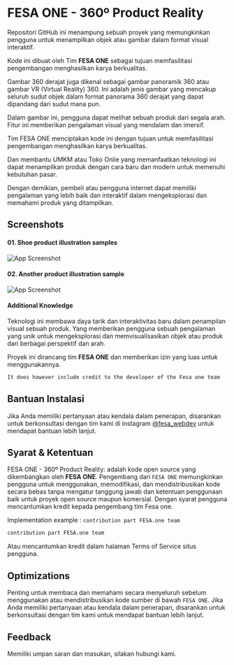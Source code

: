 
# FESA ONE - 360º Product Reality

Repositori GitHub ini menampung sebuah proyek yang memungkinkan pengguna untuk menampilkan objek atau gambar dalam format visual interaktif.

Kode ini dibuat oleh Tim **FESA ONE** sebagai tujuan memfasilitasi pengembangan menghasilkan karya berkualitas.

Gambar 360 derajat juga dikenal sebagai gambar panoramik 360 atau gambar VR (Virtual Reality) 360. Ini adalah jenis gambar yang mencakup seluruh sudut objek dalam format panorama 360 derajat yang dapat dipandang dari sudut mana pun.

Dalam gambar ini, pengguna dapat melihat sebuah produk dari segala arah. Fitur ini memberikan pengalaman visual yang mendalam dan imersif.

Tim FESA ONE menciptakan kode ini dengan tujuan untuk memfasilitasi pengembangan menghasilkan karya berkualitas.

Dan membantu UMKM atau Toko Onlie yang memanfaatkan teknologi ini dapat menampilkan produk dengan cara baru dan modern untuk memenuhi kebutuhan pasar.

Dengan demikian, pembeli atau pengguna internet dapat memiliki pengalaman yang lebih baik dan interaktif dalam mengeksplorasi dan memahami produk yang ditampilkan.

## Screenshots

#### 01. Shoe product illustration samples
![App Screenshot](https://www.clippingtimes.com/wp-content/uploads/2018/07/360-photography.gif)

#### 02. Another product illustration sample
![App Screenshot](https://virtuecreative.com.au/wp-content/uploads/2017/09/SPEAKER.gif)

#### Additional Knowledge

Teknologi ini membawa daya tarik dan interaktivitas baru dalam penampilan visual sebuah produk. Yang memberikan pengguna sebuah pengalaman yang unik untuk mengeksplorasi dan memvisualisasikan objek atau produk dari berbagai perspektif dan arah.

Proyek ini dirancang tim **FESA ONE** dan memberikan izin yang luas untuk menggunakannya.

```bash
It does however include credit to the developer of the Fesa one team
```

## Bantuan Instalasi

Jika Anda memiliki pertanyaan atau kendala dalam penerapan, disarankan untuk berkonsultasi dengan tim kami di instagram [@fesa_webdev](https://instagram.com/fesa_webdev/) untuk mendapat bantuan lebih lanjut.


## Syarat & Ketentuan

FESA ONE - 360º Product Reality: adalah kode open source yang dikembangkan oleh **FESA ONE**. Pengembang dari `FESA ONE` memungkinkan pengguna untuk menggunakan, memodifikasi, dan mendistribusikan kode secara bebas tanpa mengatur tanggung jawab dan ketentuan penggunaan baik untuk proyek open source maupun komersial. Dengan syarat pengguna mencantumkan kredit kepada pengembang tim Fesa one.

Implementation example : `contribution part FESA.one team`

```bash
contribution part FESA.one team
```

Atau mencantumkan kredit dalam halaman Terms of Service situs pengguna.


## Optimizations

Penting untuk membaca dan memahami secara menyeluruh sebelum menggunakan atau mendistribusikan kode sumber di bawah `FESA ONE`. Jika Anda memiliki pertanyaan atau kendala dalam penerapan, disarankan untuk berkonsultasi dengan tim kami untuk mendapat bantuan lebih lanjut.


## Feedback

Memiliki umpan saran dan masukan, silakan hubungi kami.
